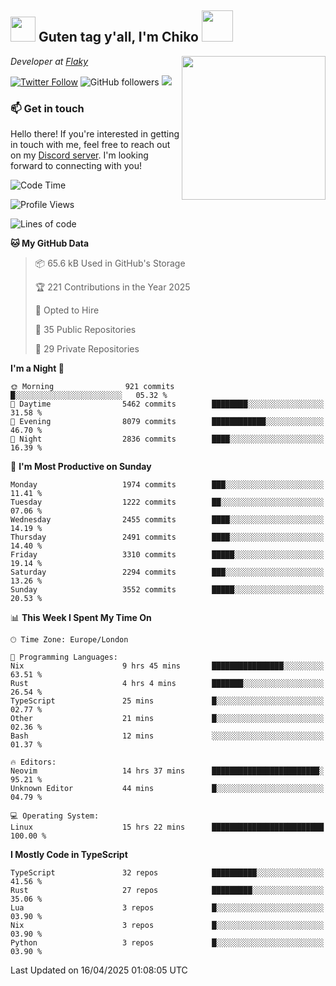<h2><img src="https://cdn.discordapp.com/emojis/1100181376730402906.gif?quality=lossless" width="40"> Guten tag y'all, I'm Chiko <img src="https://a.ppy.sh/15907233" width="50"></h2>
<a href="https://cataas.com"><img align='right' src="https://cataas.com/cat" width="230"></a>
<p><em>Developer at <a href="https://github.com/FlakySL">Flaky</a></em></p>

[![Twitter Follow](https://img.shields.io/twitter/follow/chikoxq?label=Follow)](https://twitter.com/intent/follow?screen_name=chikoxq)
![GitHub followers](https://img.shields.io/github/followers/chikof?label=Follow&style=social)
![](https://komarev.com/ghpvc/?username=chikof&color=blue)

### 📫 Get in touch
Hello there! If you're interested in getting in touch with me, feel free to reach out on my [Discord server](https://discord.gg/sejc7TnX6N). I'm looking forward to connecting with you!

<!--START_SECTION:waka-->
![Code Time](http://img.shields.io/badge/Code%20Time-2%2C234%20hrs%2056%20mins-blue)

![Profile Views](http://img.shields.io/badge/Profile%20Views-0-blue)

![Lines of code](https://img.shields.io/badge/From%20Hello%20World%20I%27ve%20Written-9.3%20million%20lines%20of%20code-blue)

**🐱 My GitHub Data** 

> 📦 65.6 kB Used in GitHub's Storage 
 > 
> 🏆 221 Contributions in the Year 2025
 > 
> 💼 Opted to Hire
 > 
> 📜 35 Public Repositories 
 > 
> 🔑 29 Private Repositories 
 > 
**I'm a Night 🦉** 

```text
🌞 Morning                921 commits         █░░░░░░░░░░░░░░░░░░░░░░░░   05.32 % 
🌆 Daytime                5462 commits        ████████░░░░░░░░░░░░░░░░░   31.58 % 
🌃 Evening                8079 commits        ████████████░░░░░░░░░░░░░   46.70 % 
🌙 Night                  2836 commits        ████░░░░░░░░░░░░░░░░░░░░░   16.39 % 
```
📅 **I'm Most Productive on Sunday** 

```text
Monday                   1974 commits        ███░░░░░░░░░░░░░░░░░░░░░░   11.41 % 
Tuesday                  1222 commits        ██░░░░░░░░░░░░░░░░░░░░░░░   07.06 % 
Wednesday                2455 commits        ████░░░░░░░░░░░░░░░░░░░░░   14.19 % 
Thursday                 2491 commits        ████░░░░░░░░░░░░░░░░░░░░░   14.40 % 
Friday                   3310 commits        █████░░░░░░░░░░░░░░░░░░░░   19.14 % 
Saturday                 2294 commits        ███░░░░░░░░░░░░░░░░░░░░░░   13.26 % 
Sunday                   3552 commits        █████░░░░░░░░░░░░░░░░░░░░   20.53 % 
```


📊 **This Week I Spent My Time On** 

```text
🕑︎ Time Zone: Europe/London

💬 Programming Languages: 
Nix                      9 hrs 45 mins       ████████████████░░░░░░░░░   63.51 % 
Rust                     4 hrs 4 mins        ███████░░░░░░░░░░░░░░░░░░   26.54 % 
TypeScript               25 mins             █░░░░░░░░░░░░░░░░░░░░░░░░   02.77 % 
Other                    21 mins             █░░░░░░░░░░░░░░░░░░░░░░░░   02.36 % 
Bash                     12 mins             ░░░░░░░░░░░░░░░░░░░░░░░░░   01.37 % 

🔥 Editors: 
Neovim                   14 hrs 37 mins      ████████████████████████░   95.21 % 
Unknown Editor           44 mins             █░░░░░░░░░░░░░░░░░░░░░░░░   04.79 % 

💻 Operating System: 
Linux                    15 hrs 22 mins      █████████████████████████   100.00 % 
```

**I Mostly Code in TypeScript** 

```text
TypeScript               32 repos            ██████████░░░░░░░░░░░░░░░   41.56 % 
Rust                     27 repos            █████████░░░░░░░░░░░░░░░░   35.06 % 
Lua                      3 repos             █░░░░░░░░░░░░░░░░░░░░░░░░   03.90 % 
Nix                      3 repos             █░░░░░░░░░░░░░░░░░░░░░░░░   03.90 % 
Python                   3 repos             █░░░░░░░░░░░░░░░░░░░░░░░░   03.90 % 
```




 Last Updated on 16/04/2025 01:08:05 UTC
<!--END_SECTION:waka-->


<!--
<p align="center">
     <a href="https://discord.gg/HhybNhchcC"><img src="https://invidget.switchblade.xyz/sejc7TnX6N" align="center" ><a>
</p> 
-->
